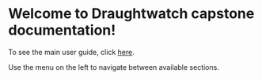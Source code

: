 # Welcome to Draughtwatch capstone documentation!

To see the main user guide, click [here](./user_guide/user_guide.md).

Use the menu on the left to navigate between available sections.
